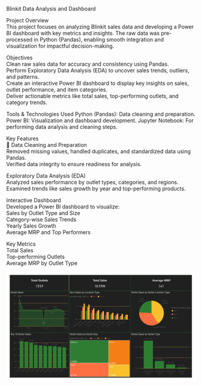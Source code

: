 Blinkit Data Analysis and Dashboard

Project Overview<br>
This project focuses on analyzing Blinkit sales data and developing a Power BI dashboard with key metrics and insights. The raw data was pre-processed in Python (Pandas), enabling smooth integration and visualization for impactful decision-making.

Objectives<br>
Clean raw sales data for accuracy and consistency using Pandas.<br>
Perform Exploratory Data Analysis (EDA) to uncover sales trends, outliers, and patterns.<br>
Create an interactive Power BI dashboard to display key insights on sales, outlet performance, and item categories.<br>
Deliver actionable metrics like total sales, top-performing outlets, and category trends.

Tools & Technologies Used
Python (Pandas): Data cleaning and preparation.
Power BI: Visualization and dashboard development.
Jupyter Notebook: For performing data analysis and cleaning steps.

Key Features<br>
🧹 Data Cleaning and Preparation<br>
Removed missing values, handled duplicates, and standardized data using Pandas.<br>
Verified data integrity to ensure readiness for analysis.<br>

Exploratory Data Analysis (EDA)<br>
Analyzed sales performance by outlet types, categories, and regions.<br>
Examined trends like sales growth by year and top-performing products.

Interactive Dashboard<br>
Developed a Power BI dashboard to visualize:<br>
Sales by Outlet Type and Size<br>
Category-wise Sales Trends<br>
Yearly Sales Growth<br>
Average MRP and Top Performers

Key Metrics<br>
Total Sales<br>
Top-performing Outlets<br>
Average MRP by Outlet Type

![alt text](https://github.com/nikhil3500/data_science_projects/blob/df058f16b1cc349370f100936d8024fe6eb79c6b/power%20bi/blinkit/PowerBiBlinkitDashboard.jpg)

